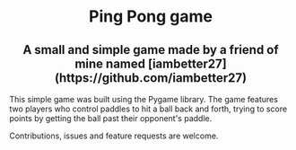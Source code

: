 
<h1 align="center">Ping Pong game</h1>
<h2 align="center">A small and simple game made by a friend of mine named [iambetter27](https://github.com/iambetter27)</h2>


This simple game was built using the Pygame library.
The game features two players who control paddles to hit a ball back and forth, trying to score points by getting the ball past their opponent's paddle. 

Contributions, issues and feature requests are welcome.
